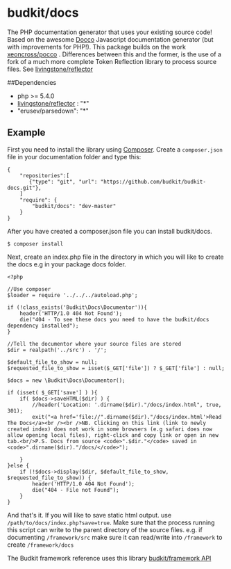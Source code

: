 budkit/docs
=====

The PHP documentation generator that uses your existing source code! Based on the awesome [Docco](http://jashkenas.github.com/docco/) Javascript documentation generator (but with improvements for PHP!).
This package builds on the work [xeoncross/pocco](http://github.com/xeoncross/pocco) . Differences between this and the former, is the use of a fork of a much more complete Token Reflection library to process source files. See [livingstone/reflector](http://github.com/livingstone/reflector)

##Dependencies

- php >= 5.4.0
- [livingstone/reflector](http://github.com/livingstonef/reflector) : "*"
- "erusev/parsedown": "*"

## Example

First you need to install the library using [Composer](http://getcomposer.org/doc/00-intro.md#globally). Create a `composer.json` file in your documentation folder and type this:

	{
	    "repositories":[
	       {"type": "git", "url": "https://github.com/budkit/budkit-docs.git"},
	    ]
		"require": {
			"budkit/docs": "dev-master"
		}
	}


After you have created a composer.json file you can install budkit/docs.

	$ composer install

Next, create an index.php file in the directory in which you will like to create the docs e.g in your package docs folder.

	<?php

	//Use composer
    $loader = require '../../../autoload.php';

    if (!class_exists('Budkit\Docs\Documentor')){
        header('HTTP/1.0 404 Not Found');
        die("404 - To see these docs you need to have the budkit/docs dependency installed");
    }

    //Tell the documentor where your source files are stored
    $dir = realpath('../src') . '/';

    $default_file_to_show = null;
    $requested_file_to_show = isset($_GET['file']) ? $_GET['file'] : null;

    $docs = new \Budkit\Docs\Documentor();

    if (isset( $_GET['save'] ) ){
        if( $docs->saveHTML($dir) ) {
            //header('Location: '.dirname($dir)."/docs/index.html", true, 301);
            exit("<a href='file://".dirname($dir)."/docs/index.html'>Read The Docs</a><br /><br />NB. Clicking on this link (link to newly created index) does not work in some browsers (e.g safari does now allow opening local files), right-click and copy link or open in new tab.<br/>P.S. Docs from source <code>".$dir."</code> saved in <code>".dirname($dir)."/docs/</code>");

        }
    }else {
        if (!$docs->display($dir, $default_file_to_show, $requested_file_to_show)) {
            header('HTTP/1.0 404 Not Found');
            die("404 - File not Found");
        }
    }


And that's it. If you will like to save static html output. use `/path/to/docs/index.php?save=true`. Make sure that the process running this script can write to the parent directory of the source files. e.g. if documenting `/framework/src` make sure it can read/write into `/framework` to create `/framework/docs`

The Budkit framework reference uses this library  [budkit/framework API](http://budkit.github.io/budkit-framework/Budkit/Application/Instance.php.html)